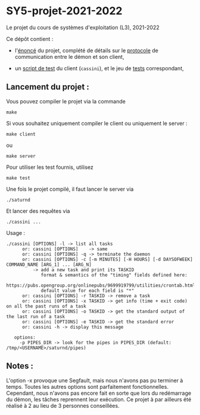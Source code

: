 # SY5-projet-2021-2022

Le projet du cours de systèmes d'exploitation (L3), 2021-2022

Ce dépôt contient :

  - l'[énoncé](enonce.md) du projet, complété de détails sur le
    [protocole](protocole.md) de communication entre le démon et son
    client,

  - un [script de test](run-cassini-tests.sh) du client (`cassini`), et
    le jeu de [tests](tests) correspondant, 


## Lancement du projet :

Vous pouvez compiler le projet via la commande 
```
make
```

Si vous souhaitez uniquement compiler le client ou uniquement le server :
```
make client
```
ou
```
make server
```

Pour utiliser les test fournis, utilisez 
```
make test
```

Une fois le projet compilé, il faut lancer le server via 
```
./saturnd
```
Et lancer des requêtes via
```
./cassini ...
```
Usage :
```
./cassini [OPTIONS] -l -> list all tasks
      or: cassini [OPTIONS]    -> same
      or: cassini [OPTIONS] -q -> terminate the daemon
      or: cassini [OPTIONS] -c [-m MINUTES] [-H HOURS] [-d DAYSOFWEEK] COMMAND_NAME [ARG_1] ... [ARG_N]
          -> add a new task and print its TASKID
             format & semantics of the "timing" fields defined here:
             https://pubs.opengroup.org/onlinepubs/9699919799/utilities/crontab.html
             default value for each field is "*"
      or: cassini [OPTIONS] -r TASKID -> remove a task
      or: cassini [OPTIONS] -x TASKID -> get info (time + exit code) on all the past runs of a task
      or: cassini [OPTIONS] -o TASKID -> get the standard output of the last run of a task
      or: cassini [OPTIONS] -e TASKID -> get the standard error
      or: cassini -h -> display this message

   options:
     -p PIPES_DIR -> look for the pipes in PIPES_DIR (default: /tmp/<USERNAME>/saturnd/pipes)
```

## Notes :

L'option -x provoque une Segfault, mais nous n'avons pas pu terminer à temps.
Toutes les autres options sont parfaitement fonctionnelles.
Cependant, nous n'avons pas encore fait en sorte que lors du redémarrage du démon, les tâches reprennent leur exécution.
Ce projet à par ailleurs été réalisé à 2 au lieu de 3 personnes conseillées.